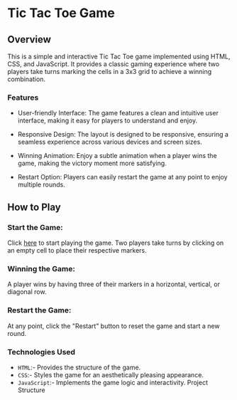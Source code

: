 # Tic Tac Toe Game

## Overview

This is a simple and interactive Tic Tac Toe game implemented using HTML, CSS, and JavaScript. It provides a classic gaming experience where two players take turns marking the cells in a 3x3 grid to achieve a winning combination.

### Features
- User-friendly Interface: The game features a clean and intuitive user interface, making it easy for players to understand and enjoy.

- Responsive Design: The layout is designed to be responsive, ensuring a seamless experience across various devices and screen sizes.

- Winning Animation: Enjoy a subtle animation when a player wins the game, making the victory moment more satisfying.

- Restart Option: Players can easily restart the game at any point to enjoy multiple rounds.

## How to Play
### Start the Game:

Click [here](https://ramanlall.github.io/Tic-Tac-Toe/) to start playing the game.
Two players take turns by clicking on an empty cell to place their respective markers.

### Winning the Game:

A player wins by having three of their markers in a horizontal, vertical, or diagonal row.

### Restart the Game:

At any point, click the "Restart" button to reset the game and start a new round.

### Technologies Used

- `HTML`:- Provides the structure of the game.
- `CSS`:- Styles the game for an aesthetically pleasing appearance.
- `JavaScript`:- Implements the game logic and interactivity.
Project Structure
